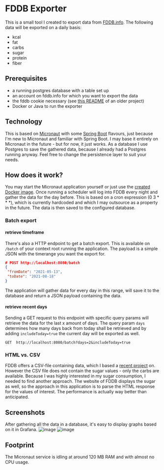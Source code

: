 # FDDB Exporter
This is a small tool I created to export data from [FDDB.info](https://fddb.info/).
The following data will be exported on a daily basis:
- kcal
- fat
- carbs
- sugar
- protein
- fiber

## Prerequisites
-   a running postgres database with a table set up
-   an account on fddb.info for which you want to export the data
-   the fddb cookie necessary (see [this README](https://github.com/itobey/fddb-calories-exporter#how-it-works) of an older project)
-   Docker or Java to run the exporter

## Technology
This is based on [Micronaut](https://micronaut.io/) with some [Spring Boot](https://spring.io/projects/spring-boot) flavours, just because I'm new to Micronaut and familiar with Spring Boot. I may base it entirely on Micronaut in the future - but for now, it just works.
As a database I use Postgres to save the gathered data, because I already had a Postgres running anyway. Feel free to change the persistence layer to suit your needs.

## How does it work?
You may start the Micronaut application yourself or just use the [created Docker image](https://github.com/itobey/fddb-exporter/pkgs/container/fddb-exporter%2Ffddb-exporter). Once running a scheduler will log into FDDB every night and gather the data for the day before. This is based on a cron expression (0 3 * * *), which is currently hardcoded and which I may outsource as a property in the future. The data is then saved to the configured database.

### Batch export

#### retrieve timeframe

There's also a HTTP endpoint to get a batch export. This is available on `/batch` of your context root running the application. The payload is a simple JSON with the timerange you want the export for.

```json
# POST http://localhost:8080/batch
{
 "fromDate": "2021-05-13",
 "toDate": "2021-08-18"
}
```

The application will gather data for every day in this range, will save it to the database and return a JSON payload containing the data.

#### retrieve recent days

Sending a GET request to this endpoint with specific query params will retrieve the data for the last x amount of days. The query param `days` determines how many days back from today shall be retrieved and by adding `includeToday=true` the current day will be exported as well.

`GET  http://localhost:8080/batch?days=2&includeToday=true`

### HTML vs. CSV
FDDB offers a CSV-file containing data, which I based a [recent project](https://github.com/itobey/fddb-calories-exporter) on. However the CSV file does not contain the sugar values - only the carbs are available. Because I was highly interested in my sugar consumption, I needed to find another approach. The website of FDDB displays the sugar as well, so the approach in this application is to parse the HTML response for the values of interest. The performance is actually way better than anticipated.

## Screenshots
After gathering all the data in a database, it's easy to display graphs based on it in Grafana.
![image](https://user-images.githubusercontent.com/22119845/131020061-a65e9b6b-6b44-4ba9-8438-10e5ef81e708.png)
![image](https://user-images.githubusercontent.com/22119845/131022068-6479fdb5-1926-4adf-914b-c7bdf6905c15.png)

## Footprint
The Micronaut service is idling at around 120 MB RAM and with almost no CPU usage.
